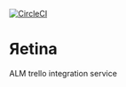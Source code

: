 [![CircleCI](https://circleci.com/gh/HPSoftware/retina.svg?style=shield&circle-token=2883b812fdf835f28f7a2abb3d1cdbd53a51f883)](https://circleci.com/gh/HPSoftware/retina)
# Яetina
ALM trello integration service
